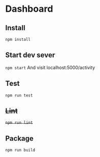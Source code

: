 # Dashboard

## Install
`npm install`

## Start dev sever
`npm start`
And visit localhost:5000/activity

## Test
`npm run test`

## ~~Lint~~
~~`npm run lint`~~

## Package
`npm run build`
